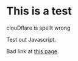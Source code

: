 # This is a test

clouDflare is spellt wrong

Test out Javascript.

Bad link at [this page](/test/).
